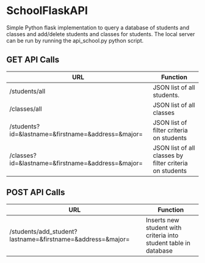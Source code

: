 # SchoolFlaskAPI

Simple Python flask implementation to query a database of students and classes and add/delete students and classes for students. The local server can be run by running the api_school.py python script.

## GET API Calls

| URL                                                               | Function                                                |
|-------------------------------------------------------------------|---------------------------------------------------------|
| /students/all                                                     | JSON list of all students.                              |
| /classes/all                                                      | JSON list of all classes                                |
| /students?id=&lastname=&firstname=&address=&major=                | JSON list of filter criteria on students                |
| /classes?id=&amp;lastname=&amp;firstname=&amp;address=&amp;major= | JSON list of all classes by filter criteria on students |


## POST API Calls

| URL                                                        | Function                                                         |
|------------------------------------------------------------|------------------------------------------------------------------|
| /students/add_student?lastname=&firstname=&address=&major= | Inserts new student with criteria into student table in database |
